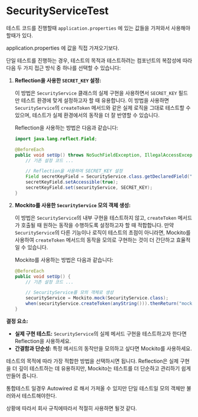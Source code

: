 # SecurityServiceTest

테스트 코드를 진행할때 `application.properties` 에 있는 값들을 가져와서 사용해야할때가 있다.

application.properties 에 값을 직접 가져오기보다.



단일 테스트를 진행하는 경우, 테스트의 목적과 테스트하려는 컴포넌트의 복잡성에 따라 다음 두 가지 접근 방식 중 하나를 선택할 수 있습니다:

1.  **Reflection을 사용한 `SECRET_KEY` 설정:**

    이 방법은 `SecurityService` 클래스의 실제 구현을 사용하면서 `SECRET_KEY` 필드만 테스트 환경에 맞게 설정하고자 할 때 유용합니다. 이 방법을 사용하면 `SecurityService`의 `createToken` 메서드와 같은 실제 로직을 그대로 테스트할 수 있으며, 테스트가 실제 환경에서의 동작을 더 잘 반영할 수 있습니다.

    Reflection을 사용하는 방법은 다음과 같습니다:

    ```java
    import java.lang.reflect.Field;

    @BeforeEach
    public void setUp() throws NoSuchFieldException, IllegalAccessException {
        // 기존 설정 코드 ...

        // Reflection을 사용하여 SECRET_KEY 설정
        Field secretKeyField = SecurityService.class.getDeclaredField("SECRET_KEY");
        secretKeyField.setAccessible(true);
        secretKeyField.set(securityService, SECRET_KEY);
    }
    ```
2.  **Mockito를 사용한 `SecurityService` 모의 객체 생성:**

    이 방법은 `SecurityService`의 내부 구현을 테스트하지 않고, `createToken` 메서드가 호출될 때 원하는 동작을 수행하도록 설정하고자 할 때 적합합니다. 만약 `SecurityService`의 다른 기능이나 로직이 테스트의 초점이 아니라면, Mockito를 사용하여 `createToken` 메서드의 동작을 모의로 구현하는 것이 더 간단하고 효율적일 수 있습니다.

    Mockito를 사용하는 방법은 다음과 같습니다:

    ```java
    @BeforeEach
    public void setUp() {
        // 기존 설정 코드 ...

        // SecurityService를 모의 객체로 생성
        securityService = Mockito.mock(SecurityService.class);
        when(securityService.createToken(anyString())).thenReturn("mocked_token");
    }
    ```

**결정 요소:**

* **실제 구현 테스트:** `SecurityService`의 실제 메서드 구현을 테스트하고자 한다면 Reflection을 사용하세요.
* **간결함과 단순성:** 특정 메서드의 동작만을 모의하고 싶다면 Mockito를 사용하세요.

테스트의 목적에 따라 가장 적합한 방법을 선택하시면 됩니다. Reflection은 실제 구현을 더 깊이 테스트하는 데 유용하지만, Mockito는 테스트를 더 단순하고 관리하기 쉽게 만들어 줍니다.



통합테스트 일경우 Autowired 로 해서 가져올 수 있지만 단일 테스트일 모의 객체만 불러와서 테스트해야한다.

상황에 따라서 회사 규칙에따라서  적절히 사용하면 될것 같다.

